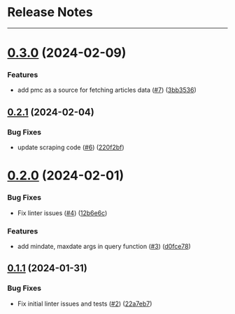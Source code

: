 # Release Notes
---

# [0.3.0](https://github.com/osl-incubator/pymedx/compare/0.2.1...0.3.0) (2024-02-09)


### Features

* add pmc as a source for fetching articles data ([#7](https://github.com/osl-incubator/pymedx/issues/7)) ([3bb3536](https://github.com/osl-incubator/pymedx/commit/3bb353627e3f9db0300f73d0084f174e0fedd48e))

## [0.2.1](https://github.com/osl-incubator/pymedx/compare/0.2.0...0.2.1) (2024-02-04)


### Bug Fixes

* update scraping code ([#6](https://github.com/osl-incubator/pymedx/issues/6)) ([220f2bf](https://github.com/osl-incubator/pymedx/commit/220f2bfee1e98b56cf998c9d157bdc7526a3aff3))

# [0.2.0](https://github.com/osl-incubator/pymedx/compare/0.1.1...0.2.0) (2024-02-01)


### Bug Fixes

* Fix linter issues ([#4](https://github.com/osl-incubator/pymedx/issues/4)) ([12b6e6c](https://github.com/osl-incubator/pymedx/commit/12b6e6c0c9be8df5cc9b53659c19e04e91da4ae9))


### Features

* add mindate, maxdate args in query function ([#3](https://github.com/osl-incubator/pymedx/issues/3)) ([d0fce78](https://github.com/osl-incubator/pymedx/commit/d0fce78737286d2bd2f77fa46deffd4292774d4d))

## [0.1.1](https://github.com/osl-incubator/pymedx/compare/0.1.0...0.1.1) (2024-01-31)


### Bug Fixes

* Fix initial linter issues and tests ([#2](https://github.com/osl-incubator/pymedx/issues/2)) ([22a7eb7](https://github.com/osl-incubator/pymedx/commit/22a7eb7091dd3e6baac71b9e276188bb39769262))
